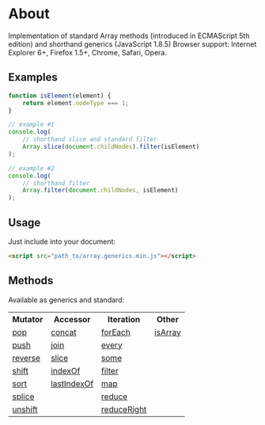 # About
Implementation of standard Array methods (introduced in ECMAScript 5th edition) and shorthand generics (JavaScript 1.8.5) Browser support: Internet Explorer 6+, Firefox 1.5+, Chrome, Safari, Opera.

## Examples
```javascript
function isElement(element) {
    return element.nodeType === 1;
}

// example #1
console.log(
    // shorthand slice and standard filter
    Array.slice(document.childNodes).filter(isElement)
);

// example #2
console.log(
    // shorthand filter
    Array.filter(document.childNodes, isElement)
);
```

## Usage

Just include into your document:

```html
<script src="path_to/array.generics.min.js"></script>
```

## Methods

Available as generics and standard:

<table>
    <tr>
        <th>Mutator</th>
        <th>Accessor</th>
        <th>Iteration</th>
        <th>Other</th>
    </tr>
    <tr>
        <td><a href="https://developer.mozilla.org/en-US/docs/Web/JavaScript/Reference/Global_Objects/Array/pop">pop</a></td>
        <td><a href="https://developer.mozilla.org/en-US/docs/Web/JavaScript/Reference/Global_Objects/Array/concat">concat</a></td>
        <td><a href="https://developer.mozilla.org/en-US/docs/Web/JavaScript/Reference/Global_Objects/Array/forEach">forEach</a></td>
        <td><a href="https://developer.mozilla.org/en-US/docs/Web/JavaScript/Reference/Global_Objects/Array/isArray">isArray</a></td>
    </tr>
     <tr>
        <td><a href="https://developer.mozilla.org/en-US/docs/Web/JavaScript/Reference/Global_Objects/Array/push">push</a></td>
        <td><a href="https://developer.mozilla.org/en-US/docs/Web/JavaScript/Reference/Global_Objects/Array/join">join</a></td>
        <td><a href="https://developer.mozilla.org/en-US/docs/Web/JavaScript/Reference/Global_Objects/Array/every">every</a></td>
        <td></td>
    </tr>
    <tr>
        <td><a href="https://developer.mozilla.org/en-US/docs/Web/JavaScript/Reference/Global_Objects/Array/reverse">reverse</a></td>
        <td><a href="https://developer.mozilla.org/en-US/docs/Web/JavaScript/Reference/Global_Objects/Array/slice">slice</a></td>
        <td><a href="https://developer.mozilla.org/en-US/docs/Web/JavaScript/Reference/Global_Objects/Array/some">some</a></td>
        <td></td>
    </tr>
    <tr>
        <td><a href="https://developer.mozilla.org/en-US/docs/Web/JavaScript/Reference/Global_Objects/Array/shift">shift</a></td>
        <td><a href="https://developer.mozilla.org/en-US/docs/Web/JavaScript/Reference/Global_Objects/Array/indexOf">indexOf</a></td>
        <td><a href="https://developer.mozilla.org/en-US/docs/Web/JavaScript/Reference/Global_Objects/Array/filter">filter</a></td>
        <td></td>
    </tr>
    <tr>
        <td><a href="https://developer.mozilla.org/en-US/docs/Web/JavaScript/Reference/Global_Objects/Array/sort">sort</a></td>
        <td><a href="https://developer.mozilla.org/en-US/docs/Web/JavaScript/Reference/Global_Objects/Array/lastIndexOf">lastIndexOf</a></td>
        <td><a href="https://developer.mozilla.org/en-US/docs/Web/JavaScript/Reference/Global_Objects/Array/map">map</a></td>
        <td></td>
    </tr>
    <tr>
        <td><a href="https://developer.mozilla.org/en-US/docs/Web/JavaScript/Reference/Global_Objects/Array/splice">splice</a></td>
        <td></td>
        <td><a href="https://developer.mozilla.org/en-US/docs/Web/JavaScript/Reference/Global_Objects/Array/reduce">reduce</a></td>
        <td></td>
    </tr>
    <tr>
        <td><a href="https://developer.mozilla.org/en-US/docs/Web/JavaScript/Reference/Global_Objects/Array/unshift">unshift</a></td>
        <td></td>
        <td><a href="https://developer.mozilla.org/en-US/docs/Web/JavaScript/Reference/Global_Objects/Array/reduceRight">reduceRight</a></td>
        <td></td>
    </tr>
</table>
